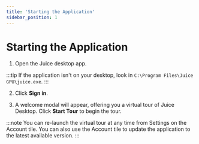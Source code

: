 ```yaml
---
title: 'Starting the Application'
sidebar_position: 1
---
```


# Starting the Application

1.  Open the Juice desktop app.

:::tip
If the application isn't on your desktop, look in `C:\Program Files\Juice GPU\juice.exe`.
:::

2.  Click **Sign in**.

3.  A welcome modal will appear, offering you a virtual tour of Juice Desktop. Click **Start Tour** to begin the tour.

:::note
You can re-launch the virtual tour at any time from Settings on the Account tile. You can also use the Account tile to update the application to the latest available version.
:::
